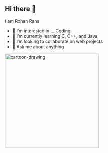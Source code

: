 ## Hi there 👋 
I am Rohan Rana
- 👀 I’m interested in ... Coding
- 🌱 I’m currently learning C, C++, and Java
- 👯 I’m looking to collaborate on web projects
- 💬 Ask me about anything 

<img src="https://user-images.githubusercontent.com/98582585/170826206-6739ec4e-7cff-41fe-840b-8cf9f1fd9726.jpg" alt="cartoon-drawing" width="300"/>
